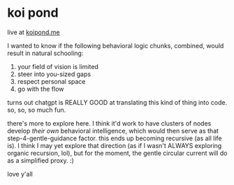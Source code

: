 # koi pond

live at [koipond.me](https://koipond.me/)

I wanted to know if the following behavioral logic chunks, combined, would result in natural schooling:

1. your field of vision is limited
2. steer into you-sized gaps
3. respect personal space
4. go with the flow

turns out chatgpt is REALLY GOOD at translating this kind of thing into code. so, so, so much fun.

there's more to explore here. I think it'd work to have clusters of nodes develop _their own_ behavioral intelligence, which would then serve as that step-4-gentle-guidance factor. this ends up becoming recursive (as all life is). I think I may yet explore that direction (as if I wasn't ALWAYS exploring organic recursion, lol), but for the moment, the gentle circular current will do as a simplified proxy. :)

love y'all

